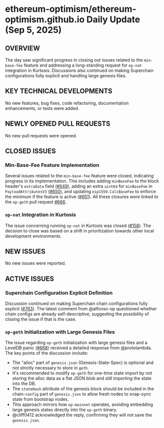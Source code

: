 # ethereum-optimism/ethereum-optimism.github.io Daily Update (Sep 5, 2025)
## OVERVIEW 
The day saw significant progress in closing out issues related to the `min-base-fee` feature and addressing a long-standing request for `op-nat` integration in Kurtosis. Discussions also continued on making Superchain configurations fully explicit and handling large genesis files.

## KEY TECHNICAL DEVELOPMENTS
No new features, bug fixes, code refactoring, documentation enhancements, or tests were added.

## NEWLY OPENED PULL REQUESTS
No new pull requests were opened.

## CLOSED ISSUES
### Min-Base-Fee Feature Implementation
Several issues related to the `min-base-fee` feature were closed, indicating progress in its implementation. This includes adding `minBaseFee` to the block header's `extraData` field ([#649](https://github.com/ethereum-optimism/ethereum-optimism.github.io/issues/649)), adding an extra `uint64` for `minBaseFee` in `PayloadAttributesV3` ([#650](https://github.com/ethereum-optimism/ethereum-optimism.github.io/issues/650)), and updating `eip1559.CalcBaseFee` to enforce the minimum if the feature is active ([#651](https://github.com/ethereum-optimism/ethereum-optimism.github.io/issues/651)). All these closures were linked to the `op-geth` pull request [#666](https://github.com/ethereum-optimism/op-geth/pull/666).

### `op-nat` Integration in Kurtosis
The issue concerning running `op-nat` in Kurtosis was closed ([#158](https://github.com/ethereum-optimism/ethereum-optimism.github.io/issues/158)). The decision to close was based on a shift in prioritization towards other local development environments.

## NEW ISSUES
No new issues were reported.

## ACTIVE ISSUES
### Superchain Configuration Explicit Definition
Discussion continued on making Superchain chain configurations fully explicit ([#763](https://github.com/ethereum-optimism/ethereum-optimism.github.io/issues/763)). The latest comment from @alfonso-op questioned whether chain configs are already self-descriptive, suggesting the possibility of closing the issue if that is the case.

### `op-geth` Initialization with Large Genesis Files
The issue regarding `op-geth` initialization with large genesis files and a LevelDB panic ([#668](https://github.com/ethereum-optimism/ethereum-optimism.github.io/issues/668)) received a detailed response from @protolambda. The key points of the discussion include:
- The "alloc" part of `genesis.json` (Genesis-State-Spec) is optional and not strictly necessary to store in `geth`.
- It's recommended to modify `op-geth` for one-time state import by not storing the alloc data as a flat JSON blob and still importing the state into the DB.
- The `stateHash` attribute of the genesis block should be included in the chain-`config` part of `genesis.json` to allow fresh nodes to snap-sync state from bootstrap nodes.
- This approach mirrors how `op-mainnet` operates, avoiding embedding large genesis states directly into the `op-geth` binary.
- @cliff0412 acknowledged the reply, confirming they will not save the `genesis.json`.